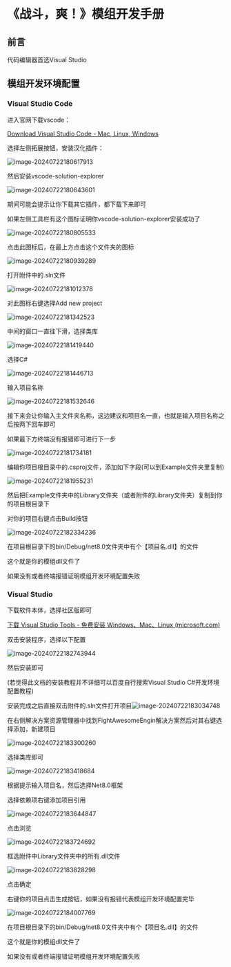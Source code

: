 # 《战斗，爽！》模组开发手册

## 前言

代码编辑器首选Visual Studio

## 模组开发环境配置

### Visual Studio Code

进入官网下载vscode：

[Download Visual Studio Code - Mac, Linux, Windows](https://code.visualstudio.com/Download)

选择左侧拓展按钮，安装汉化插件：

![image-20240722180617913](assets\image-20240722180617913.png)

然后安装vscode-solution-explorer

![image-20240722180643601](assets\image-20240722180643601.png)

期间可能会提示让你下载其它插件，都下载下来即可

如果左侧工具栏有这个图标证明你vscode-solution-explorer安装成功了

![image-20240722180805533](assets\image-20240722180805533.png)

点击此图标后，在最上方点击这个文件夹的图标

![image-20240722180939289](assets\image-20240722180939289.png)

打开附件中的.sln文件

![image-20240722181012378](assets\image-20240722181012378.png)

对此图标右键选择Add new project

![image-20240722181342523](assets\image-20240722181342523.png)

中间的窗口一直往下滑，选择类库

![image-20240722181419440](assets\image-20240722181419440.png)

选择C#

![image-20240722181446713](assets\image-20240722181446713.png)

输入项目名称

![image-20240722181532646](assets\image-20240722181532646.png)

接下来会让你输入主文件夹名称，这边建议和项目名一直，也就是输入项目名称之后按两下回车即可

如果最下方终端没有报错即可进行下一步

![image-20240722181734181](assets\image-20240722181734181.png)

编辑你项目根目录中的.csproj文件，添加如下字段(可以到Example文件夹里复制)

![image-20240722181955231](assets\image-20240722181955231.png)

然后把Example文件夹中的Library文件夹（或者附件的Library文件夹）复制到你的项目根目录下

对你的项目右键点击Build按钮

![image-20240722182334236](assets\image-20240722182334236.png)

在项目根目录下的bin/Debug/net8.0文件夹中有个【项目名.dll】的文件

这个就是你的模组dll文件了

如果没有或者终端报错证明模组开发环境配置失败

### Visual Studio

下载软件本体，选择社区版即可

[下载 Visual Studio Tools - 免费安装 Windows、Mac、Linux (microsoft.com)](https://visualstudio.microsoft.com/zh-hans/downloads/)

双击安装程序，选择以下配置

![image-20240722182743944](assets\image-20240722182743944.png)

然后安装即可

(若觉得此文档的安装教程并不详细可以百度自行搜索Visual Studio C#开发环境配置教程)



安装完成之后直接双击附件的.sln文件打开项目![image-20240722183034748](assets\image-20240722183034748.png)

在右侧解决方案资源管理器中找到FightAwesomeEngin解决方案然后对其右键选择添加，新建项目

![image-20240722183300260](assets\image-20240722183300260.png)

选择类库即可

![image-20240722183418684](assets\image-20240722183418684.png)

根据提示输入项目名，然后选择Net8.0框架

选择依赖项右键添加项目引用

![image-20240722183644847](assets\image-20240722183644847.png)

点击浏览

![image-20240722183724692](assets\image-20240722183724692.png)

框选附件中Library文件夹中的所有.dll文件

![image-20240722183828298](assets\image-20240722183828298.png)

点击确定

右键你的项目点击生成按钮，如果没有报错代表模组开发环境配置完毕

![image-20240722184007769](assets\image-20240722184007769.png)

在项目根目录下的bin/Debug/net8.0文件夹中有个【项目名.dll】的文件

这个就是你的模组dll文件了

如果没有或者终端报错证明模组开发环境配置失败